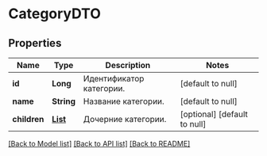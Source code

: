 # CategoryDTO
## Properties

| Name | Type | Description | Notes |
|------------ | ------------- | ------------- | -------------|
| **id** | **Long** | Идентификатор категории. | [default to null] |
| **name** | **String** | Название категории. | [default to null] |
| **children** | [**List**](CategoryDTO.md) | Дочерние категории. | [optional] [default to null] |

[[Back to Model list]](../README.md#documentation-for-models) [[Back to API list]](../README.md#documentation-for-api-endpoints) [[Back to README]](../README.md)

